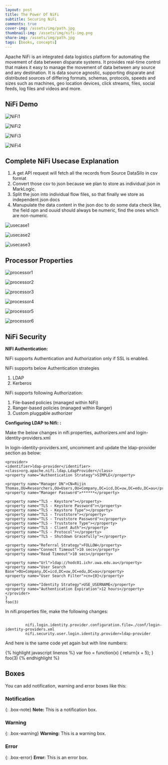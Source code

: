```yaml
---
layout: post
title: The Power Of NiFi
subtitle: Securing NiFi
comments: true
cover-img: /assets/img/path.jpg
thumbnail-img: /assets/img/nifi-img.png
share-img: /assets/img/path.jpg
tags: [books, concepts]
---
```


Apache NiFi is an integrated data logistics platform for automating the movement of data between disparate systems. It provides real-time control that makes it easy to manage the movement of data between any source and any destination. It is data source agnostic, supporting disparate and distributed sources of differing formats, schemas, protocols, speeds and sizes such as machines, geo location devices, click streams, files, social feeds, log files and videos and more.

## NiFi Demo

![NiFi1](/assets/img/NiFi1.png)

![NiFi2](/assets/img/NiFi2.png)

![NiFi3](/assets/img/NiFi3.png)

![NiFi4](/assets/img/NiFi4.png)


## Complete NiFi Usecase Explanation


1. A get API request will fetch all the records from Source DataSilo in csv format
2. Convert those csv to json because we plan to store as individual json in MarkLogic. 
3. Split the json into individual flow files, so that finally we store as independent json docs
4. Manupulate the data content in the json doc to do some data check like, the field opn and ouuid should always be numeric, find the ones which are non-numeric. 

![usecase1](/assets/img/usecase1.png)

![usecase2](/assets/img/usecase2.png)

![usecase3](/assets/img/usecase3.png)


## Processor Properties


![processor1](/assets/img/processor1.png)

![processor2](/assets/img/processor2.png)

![processor3](/assets/img/processor3.png)

![processor4](/assets/img/processor4.png)

![processor5](/assets/img/processor5.png)

![processor6](/assets/img/processor6.png)



## NiFi Security

**NIFI Authentication:**

NiFi supports Authentication and Authorization only if SSL is enabled.

NiFi supports below Authentication strategies

1. LDAP
2. Kerberos

NiFi supports following Authorization:

1. File-based policies (managed within NiFi)
2. Ranger-based policies (managed within Ranger)
3. Custom pluggable authorizer


**Configuring LDAP to Nifi: :**

Make the below changes in nifi.properties, authorizers.xml and login-identity-providers.xml 

In login-identity-providers.xml, uncomment and update the ldap-provider section as below: 
~~~
<provider>
<identifier>ldap-provider</identifier>
<class>org.apache.nifi.ldap.LdapProvider</class>
<property name="Authentication Strategy">SIMPLE</property>

<property name="Manager DN">CN=Rijin Thomas,OU=Researchers,OU=Users,OU=Company,DC=icd,DC=uw,DC=edu,DC=au</property>
<property name="Manager Password">******</property>

<property name="TLS - Keystore"></property>
<property name="TLS - Keystore Password"></property>
<property name="TLS - Keystore Type"></property>
<property name="TLS - Truststore"></property>
<property name="TLS - Truststore Password"></property>
<property name="TLS - Truststore Type"></property>
<property name="TLS - Client Auth"></property>
<property name="TLS - Protocol"></property>
<property name="TLS - Shutdown Gracefully"></property>

<property name="Referral Strategy">FOLLOW</property>
<property name="Connect Timeout">10 secs</property>
<property name="Read Timeout">10 secs</property>

<property name="Url">ldap://hodc01.ichr.uwa.edu.au</property>
<property name="User Search Base">OU=Company,DC=icd,DC=uw,DC=edu,DC=au</property>
<property name="User Search Filter">cn={0}</property>

<property name="Identity Strategy">USE_USERNAME</property>
<property name="Authentication Expiration">12 hours</property>
</provider>
}
foo(3)
~~~

In nifi.properties file, make the following changes:

~~~

         nifi.login.identity.provider.configuration.file=./conf/login-identity-providers.xml
         nifi.security.user.login.identity.provider=ldap-provider
~~~


And here is the same code yet again but with line numbers:

{% highlight javascript linenos %}
var foo = function(x) {
  return(x + 5);
}
foo(3)
{% endhighlight %}

## Boxes
You can add notification, warning and error boxes like this:

### Notification

{: .box-note}
**Note:** This is a notification box.

### Warning

{: .box-warning}
**Warning:** This is a warning box.

### Error

{: .box-error}
**Error:** This is an error box.
